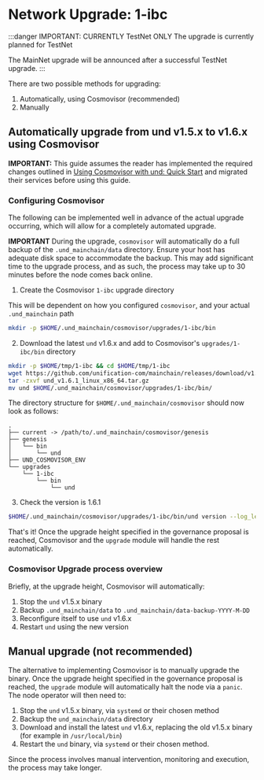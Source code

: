 # Network Upgrade: 1-ibc

:::danger IMPORTANT: CURRENTLY TestNet ONLY
The upgrade is currently planned for TestNet

The MainNet upgrade will be announced after a successful TestNet upgrade.
:::

There are two possible methods for upgrading:

1. Automatically, using Cosmovisor (recommended)
2. Manually

## Automatically upgrade from und v1.5.x to v1.6.x using Cosmovisor

**IMPORTANT:** This guide assumes the reader has implemented the required changes outlined in
[Using Cosmovisor with und: Quick Start](cosmovisor.md) and migrated their services before using this guide.

### Configuring Cosmovisor

The following can be implemented well in advance of the actual upgrade occurring, which will allow
for a completely automated upgrade.

**IMPORTANT** During the upgrade, `cosmovisor` will automatically do a full backup of the `.und_mainchain/data`
directory. Ensure your host has adequate disk space to accommodate the backup. This may add significant time
to the upgrade process, and as such, the process may take up to 30 minutes before the node comes back online.

1. Create the Cosmovisor `1-ibc` upgrade directory

This will be dependent on how you configured `cosmovisor`, and your actual `.und_mainchain` path

```bash
mkdir -p $HOME/.und_mainchain/cosmovisor/upgrades/1-ibc/bin
```

2. Download the latest `und` v1.6.x and add to Cosmovisor's `upgrades/1-ibc/bin` directory

```bash
mkdir -p $HOME/tmp/1-ibc && cd $HOME/tmp/1-ibc
wget https://github.com/unification-com/mainchain/releases/download/v1.6.1/und_v1.6.1_linux_x86_64.tar.gz
tar -zxvf und_v1.6.1_linux_x86_64.tar.gz
mv und $HOME/.und_mainchain/cosmovisor/upgrades/1-ibc/bin/
```

The directory structure for `$HOME/.und_mainchain/cosmovisor` should now look as follows:

```
.
├── current -> /path/to/.und_mainchain/cosmovisor/genesis
├── genesis
│   └── bin
│       └── und
├── UND_COSMOVISOR_ENV
└── upgrades
    └── 1-ibc
        └── bin
            └── und
```

3. Check the version is 1.6.1

```bash
$HOME/.und_mainchain/cosmovisor/upgrades/1-ibc/bin/und version --log_level ""
```

That's it! Once the upgrade height specified in the governance proposal is reached, Cosmovisor and the `upgrade`
module will handle the rest automatically.

### Cosmovisor Upgrade process overview

Briefly, at the upgrade height, Cosmovisor will automatically:

1. Stop the `und` v1.5.x binary
2. Backup `.und_mainchain/data` to `.und_mainchain/data-backup-YYYY-M-DD`
3. Reconfigure itself to use `und` v1.6.x
4. Restart `und` using the new version

## Manual upgrade (not recommended)

The alternative to implementing Cosmovisor is to manually upgrade the binary. Once the upgrade height specified in the
governance proposal is reached, the `upgrade` module will automatically halt the node via a `panic`. The node operator
will then need to:

1. Stop the `und` v1.5.x binary, via `systemd` or their chosen method
2. Backup the `und_mainchain/data` directory
3. Download and install the latest `und` v1.6.x, replacing the old v1.5.x binary (for example in `/usr/local/bin`)
4. Restart the `und` binary, via `systemd` or their chosen method.

Since the process involves manual intervention, monitoring and execution, the process may take longer.
